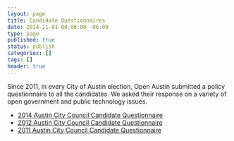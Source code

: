 ```yaml
---
layout: page
title: Candidate Questionnaires
date: 2014-11-01 00:00:00 -06:00
type: page
published: true
status: publish
categories: []
tags: []
header: true
---
```


Since 2011, in every City of Austin election, Open Austin submitted a policy questionnaire to all the candidates. We asked their response on a variety of open government and public technology issues.

*   [2014 Austin City Council Candidate Questionnaire]({{site.baseurl}}/candidate-questionnaires/2014-austin-city-council.html)
*   [2012 Austin City Council Candidate Questionnaire]({{site.baseurl}}/candidate-questionnaires/2012-austin-city-council.html)
*   [2011 Austin City Council Candidate Questionnaire]({{site.baseurl}}/candidate-questionnaires/2011-austin-city-council.html)
